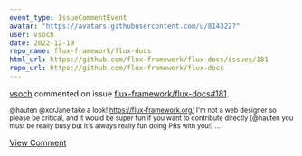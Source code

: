 ```yaml
---
event_type: IssueCommentEvent
avatar: "https://avatars.githubusercontent.com/u/814322?"
user: vsoch
date: 2022-12-19
repo_name: flux-framework/flux-docs
html_url: https://github.com/flux-framework/flux-docs/issues/181
repo_url: https://github.com/flux-framework/flux-docs
---
```


<a href='https://github.com/vsoch' target='_blank'>vsoch</a> commented on issue <a href='https://github.com/flux-framework/flux-docs/issues/181' target='_blank'>flux-framework/flux-docs#181</a>.

<small>@hauten @xorJane take a look! https://flux-framework.org/ I'm not a web designer so please be critical, and it would be super fun if you want to contribute directly (@hauten you must be really busy but it's always really fun doing PRs with you!)...</small>

<a href='https://github.com/flux-framework/flux-docs/issues/181' target='_blank'>View Comment</a>